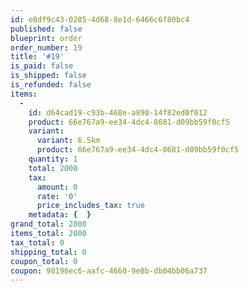 ```yaml
---
id: e8df9c43-0285-4d68-8e1d-6466c6f80bc4
published: false
blueprint: order
order_number: 19
title: '#19'
is_paid: false
is_shipped: false
is_refunded: false
items:
  -
    id: d64cad19-c93b-468e-a890-14f82ed0f012
    product: 66e767a9-ee34-4dc4-8681-d09bb59f0cf5
    variant:
      variant: 6.5km
      product: 66e767a9-ee34-4dc4-8681-d09bb59f0cf5
    quantity: 1
    total: 2000
    tax:
      amount: 0
      rate: '0'
      price_includes_tax: true
    metadata: {  }
grand_total: 2000
items_total: 2000
tax_total: 0
shipping_total: 0
coupon_total: 0
coupon: 98196ec6-aafc-4660-9e0b-db04bb06a737
---
```

